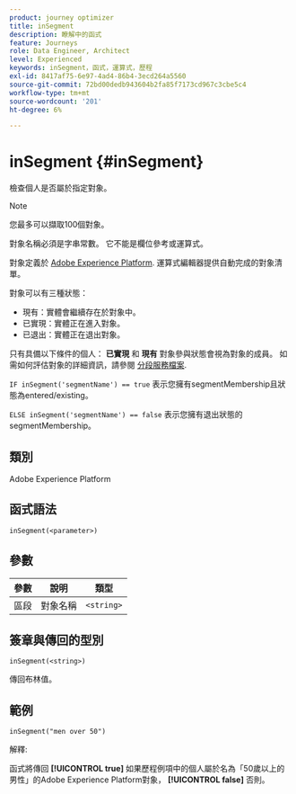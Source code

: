 ```yaml
---
product: journey optimizer
title: inSegment
description: 瞭解中的函式
feature: Journeys
role: Data Engineer, Architect
level: Experienced
keywords: inSegment，函式，運算式，歷程
exl-id: 8417af75-6e97-4ad4-86b4-3ecd264a5560
source-git-commit: 72bd00dedb943604b2fa85f7173cd967c3cbe5c4
workflow-type: tm+mt
source-wordcount: '201'
ht-degree: 6%

---
```


# inSegment {#inSegment}

檢查個人是否屬於指定對象。

>[!NOTE]
>
>您最多可以擷取100個對象。

對象名稱必須是字串常數。 它不能是欄位參考或運算式。

對象定義於 [Adobe Experience Platform](https://platform.adobe.com/audience/overview). 運算式編輯器提供自動完成的對象清單。

對象可以有三種狀態：

* 現有：實體會繼續存在於對象中。
* 已實現：實體正在進入對象。
* 已退出：實體正在退出對象。

只有具備以下條件的個人： **已實現** 和 **現有** 對象參與狀態會視為對象的成員。 如需如何評估對象的詳細資訊，請參閱 [分段服務檔案](https://experienceleague.adobe.com/docs/experience-platform/segmentation/tutorials/evaluate-a-segment.html?lang=en#interpret-segment-results).

`IF inSegment('segmentName') == true` 表示您擁有segmentMembership且狀態為entered/existing。

`ELSE inSegment('segmentName') == false` 表示您擁有退出狀態的segmentMembership。

## 類別

Adobe Experience Platform

## 函式語法

`inSegment(<parameter>)`

## 參數

| 參數 | 說明 | 類型 |
|--- |--- |--- |
| 區段 | 對象名稱 | `<string>` |

## 簽章與傳回的型別

`inSegment(<string>)`

傳回布林值。

## 範例

`inSegment("men over 50")`

解釋:

函式將傳回 **[!UICONTROL true]** 如果歷程例項中的個人屬於名為「50歲以上的男性」的Adobe Experience Platform對象， **[!UICONTROL false]** 否則。
